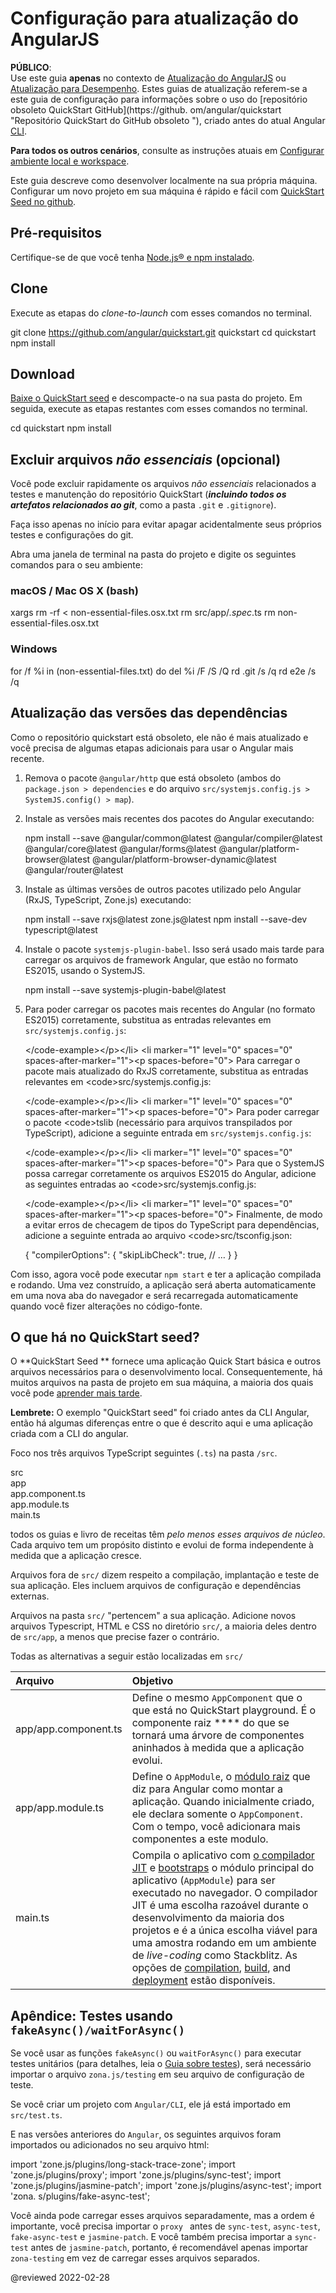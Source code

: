 # Configuração para atualização do AngularJS

<!--todo: Question: Can we remove this file and instead direct readers to https://github.com/angular/quickstart/blob/master/README.md -->

<div class="alert is-critical">

**PÚBLICO**: <br />
Use este guia **apenas** no contexto de [Atualização do AngularJS](guide/upgrade "Atualizando do AngularJS para Angular 2+") ou [Atualização para Desempenho](guide/upgrade-performance "Atualização para Desempenho").
Estes guias de atualização referem-se a este guia de configuração para informações sobre o uso do [repositório obsoleto QuickStart GitHub](https://github. om/angular/quickstart "Repositório QuickStart do GitHub obsoleto "), criado antes do atual Angular [CLI](cli "CLI Overview").

**Para todos os outros cenários**, consulte as instruções atuais em [Configurar ambiente local e workspace](guide/setup-local "Configuração para desenvolvimento local").

</div>

<!--
The <live-example name=quickstart>QuickStart live-coding</live-example> example is an Angular *playground*.
There are also some differences from a local app, to simplify that live-coding experience.
In particular, the QuickStart live-coding example shows just the AppComponent file; it creates the equivalent of app.module.ts and main.ts internally for the playground only.
-->

Este guia descreve como desenvolver localmente na sua própria máquina. Configurar um novo projeto em sua máquina é rápido e fácil com [QuickStart Seed no github](https://github.com/angular/quickstart "Install the github QuickStart repo").

## Pré-requisitos

Certifique-se de que você tenha [Node.js&reg; e npm instalado](guide/setup-local#prerequisites "Angular prerequisites").

<a id="clone"></a>

## Clone

Execute as etapas do *clone-to-launch* com esses comandos no terminal.

<code-example format="shell" language="shell">

git clone https://github.com/angular/quickstart.git quickstart
cd quickstart
npm install

</code-example>

<a id="download"></a>

## Download

[Baixe o QuickStart seed](https://github.com/angular/quickstart/archive/master.zip "Download the QuickStart seed repository") e descompacte-o na sua pasta do projeto. Em seguida, execute as etapas restantes com esses comandos no terminal.

<code-example format="shell" language="shell">

cd quickstart
npm install

</code-example>

<a id="non-essential"></a>

## Excluir arquivos *não essenciais* (opcional)

Você pode excluir rapidamente os arquivos *não essenciais* relacionados a testes e manutenção do repositório QuickStart \(***incluindo todos os artefatos relacionados ao git***, como a pasta `.git` e `.gitignore`\).

<div class="alert is-important">

Faça isso apenas no início para evitar apagar acidentalmente seus próprios testes e configurações do git.

</div>

Abra uma janela de terminal na pasta do projeto e digite os seguintes comandos para o seu ambiente:

### macOS / Mac OS X (bash)

<code-example format="shell" language="shell">

xargs rm -rf &lt; non-essential-files.osx.txt
rm src/app/*.spec*.ts
rm non-essential-files.osx.txt

</code-example>

### Windows

<code-example format="shell" language="shell">

for /f %i in (non-essential-files.txt) do del %i /F /S /Q
rd .git /s /q
rd e2e /s /q

</code-example>

## Atualização das versões das dependências

Como o repositório quickstart está obsoleto, ele não é mais atualizado e você precisa de algumas etapas adicionais para usar o Angular mais recente.

1.  Remova o pacote `@angular/http` que está obsoleto \(ambos do `package.json > dependencies` e do arquivo `src/systemjs.config.js > SystemJS.config() > map`\).
1.  Instale as versões mais recentes dos pacotes do Angular executando:

    <code-example format="shell" language="shell">

    npm install --save &commat;angular/common&commat;latest &commat;angular/compiler&commat;latest &commat;angular/core&commat;latest &commat;angular/forms&commat;latest &commat;angular/platform-browser&commat;latest &commat;angular/platform-browser-dynamic&commat;latest &commat;angular/router&commat;latest

    </code-example>

1.  Instale as últimas versões de outros pacotes utilizado pelo Angular (RxJS, TypeScript, Zone.js\) executando:

    <code-example format="shell" language="shell">
    npm install --save rxjs&commat;latest zone.js&commat;latest
    npm install --save-dev typescript&commat;latest

    </code-example>

1.  Instale o pacote `systemjs-plugin-babel`. Isso será usado mais tarde para carregar os arquivos de framework Angular, que estão no formato ES2015, usando o SystemJS.

    <code-example format="shell" language="shell">

    npm install --save systemjs-plugin-babel&commat;latest

    </code-example>

1.  Para poder carregar os pacotes mais recentes do Angular (no formato ES2015) corretamente, substitua as entradas relevantes em `src/systemjs.config.js`:

    <code-examples format="javascript" language="javascript" path="upgrade-phonecat-2-hybrid/systemjs.config.1.js" region="angular-paths">&lt;/code-example>&lt;/p>&lt;/li>
&lt;li marker="1" level="0" spaces="0" spaces-after-marker="1">&lt;p spaces-before="0"> Para carregar o pacote mais atualizado do RxJS corretamente, substitua as entradas relevantes em &lt;code>src/systemjs.config.js</code>:

    <code-examples format="javascript" language="javascript" path="upgrade-phonecat-2-hybrid/systemjs.config.1.js" region="rxjs-paths">&lt;/code-example>&lt;/p>&lt;/li>
&lt;li marker="1" level="0" spaces="0" spaces-after-marker="1">&lt;p spaces-before="0"> Para poder carregar o pacote &lt;code>tslib</code> (necessário para arquivos transpilados por TypeScript\), adicione a seguinte entrada em `src/systemjs.config.js`:

    <code-examples format="javascript" language="javascript" path="upgrade-phonecat-2-hybrid/systemjs.config.1.js" region="tslib-paths">&lt;/code-example>&lt;/p>&lt;/li>
&lt;li marker="1" level="0" spaces="0" spaces-after-marker="1">&lt;p spaces-before="0"> Para que o SystemJS possa carregar corretamente os arquivos ES2015 do Angular, adicione as seguintes entradas ao &lt;code>src/systemjs.config.js</code>:

    <code-examples format="javascript" language="javascript" path="upgrade-phonecat-2-hybrid/systemjs.config.1.js" region="plugin-babel">&lt;/code-example>&lt;/p>&lt;/li>
&lt;li marker="1" level="0" spaces="0" spaces-after-marker="1">&lt;p spaces-before="0"> Finalmente, de modo a evitar erros de checagem de tipos do TypeScript para dependências, adicione a seguinte entrada ao arquivo &lt;code>src/tsconfig.json</code>:

    <code-example format="json" language="json">

    {
      "compilerOptions": {
        "skipLibCheck": true,
        // &hellip;
      }
    }

    </code-example>

Com isso, agora você pode executar `npm start` e ter a aplicação compilada e rodando. Uma vez construído, a aplicação será aberta automaticamente em uma nova aba do navegador e será recarregada automaticamente quando você fizer alterações no código-fonte.

<a id="seed"></a>

## O que há no QuickStart seed?

O **QuickStart Seed ** fornece uma aplicação Quick Start básica e outros arquivos necessários para o desenvolvimento local. Consequentemente, há muitos arquivos na pasta de projeto em sua máquina, a maioria dos quais você pode [aprender mais tarde](guide/file-structure).

<div class="alert is-helpful">

**Lembrete:** O exemplo "QuickStart seed" foi criado antes da CLI Angular, então há algumas diferenças entre o que é descrito aqui e uma aplicação criada com a CLI do angular.

</div>

<a id="app-files"></a>

Foco nos três arquivos TypeScript seguintes (`.ts`) na pasta `/src`.

<div class="filetree">
  <div class="file">
    src
  </div>
  <div class="children">
    <div class="file">
      app
    </div>
    <div class="children">
      <div class="file">
        app.component.ts
      </div>
      <div class="file">
        app.module.ts
      </div>
    </div>
    <div class="file">
      main.ts
    </div>
  </div>
</div>

<code-tabs>
    <code-pane header="src/app/app.component.ts" path="setup/src/app/app.component.ts"></code-pane>
    <code-pane header="src/app/app.module.ts" path="setup/src/app/app.module.ts"></code-pane>
    <code-pane header="src/main.ts" path="setup/src/main.ts"></code-pane>
</code-tabs>

todos os guias e livro de receitas têm *pelo menos esses arquivos de núcleo*. Cada arquivo tem um propósito distinto e evolui de forma independente à medida que a aplicação cresce.

Arquivos fora de `src/` dizem respeito a compilação, implantação e teste de sua aplicação. Eles incluem arquivos de configuração e dependências externas.

Arquivos na pasta `src/` "pertencem" a sua aplicação. Adicione novos arquivos Typescript, HTML e CSS no diretório `src/`, a maioria deles dentro de `src/app`, a menos que precise fazer o contrário.

Todas as alternativas a seguir estão localizadas em `src/`

| Arquivo              | Objetivo                                                                                                                                                                                                                                                                                                                                                                                                                                                                                                           |
|:-------------------- |:------------------------------------------------------------------------------------------------------------------------------------------------------------------------------------------------------------------------------------------------------------------------------------------------------------------------------------------------------------------------------------------------------------------------------------------------------------------------------------------------------------------ |
| app/app.component.ts | Define o mesmo `AppComponent` que o que está no QuickStart playground. É o componente raiz **** do que se tornará uma árvore de componentes aninhados à medida que a aplicação evolui.                                                                                                                                                                                                                                                                                                                             |
| app/app.module.ts    | Define o `AppModule`, o  [módulo raiz](guide/bootstrapping "AppModule: the root module") que diz para Angular como montar a aplicação. Quando inicialmente criado, ele declara somente o `AppComponent`. Com o tempo, você adicionara mais componentes a este modulo.                                                                                                                                                                                                                                              |
| main.ts              | Compila o aplicativo com [o compilador JIT](guide/glossary#jit) e [bootstraps](guide/bootstrapping) o módulo principal do aplicativo \(`AppModule`\) para ser executado no navegador. O compilador JIT é uma escolha razoável durante o desenvolvimento da maioria dos projetos e é a única escolha viável para uma amostra rodando em um ambiente de *live-coding* como Stackblitz. As opções de [compilation](guide/aot-compiler), [build](guide/build), and [deployment](guide/deployment) estão disponíveis. |

## Apêndice: Testes usando `fakeAsync()/waitForAsync()`

Se você usar as funções `fakeAsync()` ou `waitForAsync()` para executar testes unitários (para detalhes, leia o [Guia sobre testes](guide/testing-components-scenarios#fake-async)), será necessário importar o arquivo `zona.js/testing` em seu arquivo de configuração de teste.

<div class="alert is-important">

Se você criar um projeto com `Angular/CLI`, ele já está importado em `src/test.ts`.

</div>

E nas versões anteriores do `Angular`, os seguintes arquivos foram importados ou adicionados no seu arquivo html:

<code-example format="html" language="html">

import 'zone.js/plugins/long-stack-trace-zone';
import 'zone.js/plugins/proxy';
import 'zone.js/plugins/sync-test';
import 'zone.js/plugins/jasmine-patch';
import 'zone.js/plugins/async-test';
import 'zona. s/plugins/fake-async-test';

</code-example>

Você ainda pode carregar esses arquivos separadamente, mas a ordem é importante, você precisa importar o `proxy ` antes de `sync-test`, `async-test`, `fake-async-test` e `jasmine-patch`. E você também precisa importar a `sync-test` antes de `jasmine-patch`, portanto, é recomendável apenas importar `zona-testing` em vez de carregar esses arquivos separados.

<!-- links -->

<!-- external links -->

<!-- end links -->

@reviewed 2022-02-28
